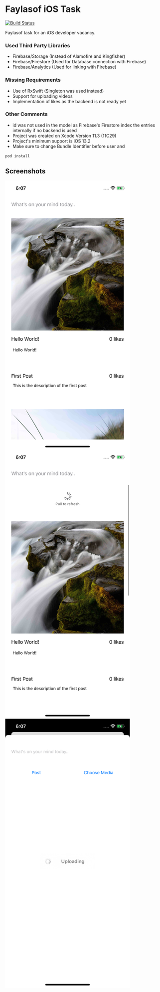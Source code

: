 # Faylasof iOS Task
[![Build Status](https://travis-ci.org/joemccann/dillinger.svg?branch=master)](https://travis-ci.org/joemccann/dillinger)

Faylasof task for an iOS developer vacancy.

### Used Third Party Libraries
 - Firebase/Storage (Instead of Alamofire and Kingfisher)
 - Firebase/Firestore (Used for Database connection with Firebase)
 - Firebase/Analytics (Used for linking with Firebase)

### Missing Requirements
 - Use of RxSwift (Singleton was used instead)
 - Support for uploading videos
 - Implementation of likes as the backend is not ready yet

### Other Comments
 - id was not used in the model as Firebase's Firestore index the entries internally if no backend is used
 - Project was created on Xcode Version 11.3 (11C29)
 - Project's minimum support is iOS 13.2 
 - Make sure to change Bundle Identifier before user and 
```console
pod install
```

## Screenshots

<img src="https://github.com/fadyelgawly/Faylasof-iOS-Task/raw/master/Faylasof%20Task/Screenshots/Screenshot1.png" align="left" height="864" width="400" > 
<img src="https://github.com/fadyelgawly/Faylasof-iOS-Task/raw/master/Faylasof%20Task/Screenshots/Screenshot2.png" align="left" height="864" width="400" > 
<img src="https://github.com/fadyelgawly/Faylasof-iOS-Task/raw/master/Faylasof%20Task/Screenshots/Screenshot3.png" align="left" height="864" width="400" > 
